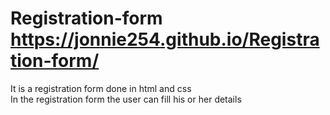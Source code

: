 # Registration-form<br> https://jonnie254.github.io/Registration-form/ <br>
It is a registration form done in html and css <br>
In the registration form the user can fill his or her details<br>



